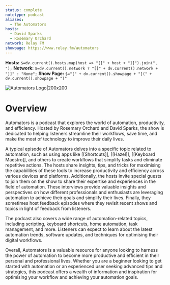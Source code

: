 ```yaml
---
status: complete
notetype: podcast
aliases:
  - The Automators
hosts:
  - David Sparks
  - Rosemary Orchard
network: Relay FM
showpage: https://www.relay.fm/automators
---
```

**Hosts:** `$=dv.current().hosts.map(host => "[[" + host + "]]").join(", ");`
**Network:** `$=dv.current().network ? "[[" + dv.current().network + "]]" : "None";`
**Show Page:** `$="[" + dv.current().showpage + "](" + dv.current().showpage + ")"`

![Automators Logo|200x200](Logo.jpg)

# Overview
Automators is a podcast that explores the world of automation, productivity, and efficiency. Hosted by Rosemary Orchard and David Sparks, the show is dedicated to helping listeners streamline their workflows, save time, and make the most of technology to improve their daily lives.

A typical episode of Automators delves into a specific topic related to automation, such as using apps like [[Shortcuts]], [[Hazel]], [[Keyboard Maestro]], and others to create workflows that simplify tasks and eliminate repetitive actions. The hosts share  insights, tips, and tricks for maximising the capabilities of these tools to increase productivity and efficiency across various devices and platforms. Additionally, the hosts  invite special guests to join them on the show to share their expertise and experiences in the field of automation. These interviews provide valuable insights and perspectives on how different professionals and enthusiasts are leveraging automation to achieve their goals and simplify their lives. Finally, they sometimes host feedback episodes where they revisit recent shows and topics in light of feedback from listeners.

The podcast also covers a wide range of automation-related topics, including scripting, keyboard shortcuts, home automation, task management, and more. Listeners can expect to learn about the latest automation trends, software updates, and techniques for optimising their digital workflows.

Overall, Automators is a valuable resource for anyone looking to harness the power of automation to become more productive and efficient in their personal and professional lives. Whether you are a beginner looking to get started with automation or an experienced user seeking advanced tips and strategies, this podcast offers a wealth of information and inspiration for optimising your workflow and achieving your automation goals.